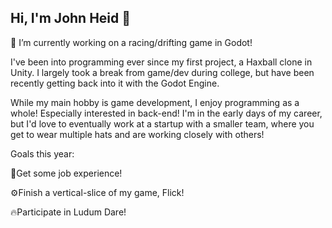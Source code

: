 ## Hi, I'm John Heid 👋
 🚗 I’m currently working on a racing/drifting game in Godot!
 
I've been into programming ever since my first project, a Haxball clone in Unity. I largely took a break from game/dev during college, but have been recently getting back into it with the Godot Engine.

While my main hobby is game development, I enjoy programming as a whole! Especially interested in back-end! I'm in the early days of my career, but I'd love to eventually work at a startup with a smaller team, where you get to wear multiple hats and are working closely with others!

Goals this year:

💼Get some job experience!

⚙️Finish a vertical-slice of my game, Flick!

🔥Participate in Ludum Dare!
